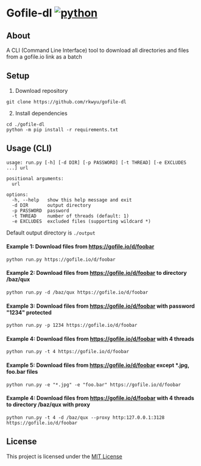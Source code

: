 # Gofile-dl [![python](https://img.shields.io/badge/Python-3.11-3776AB.svg?style=flat&logo=python&logoColor=white)](https://www.python.org) 

## About ##
A CLI (Command Line Interface) tool to download all directories and files from a gofile.io link as a batch  

## Setup ##
1. Download repository  
```console
git clone https://github.com/rkwyu/gofile-dl
```
2. Install dependencies
```console
cd ./gofile-dl
python -m pip install -r requirements.txt
```

## Usage (CLI) ##
```console
usage: run.py [-h] [-d DIR] [-p PASSWORD] [-t THREAD] [-e EXCLUDES ...] url

positional arguments:
  url

options:
  -h, --help   show this help message and exit
  -d DIR       output directory
  -p PASSWORD  password
  -t THREAD    number of threads (default: 1)
  -e EXCLUDES  excluded files (supporting wildcard *)
```
Default output directory is `./output` 

#### Example 1: Download files from https://gofile.io/d/foobar ####
```console
python run.py https://gofile.io/d/foobar
```

#### Example 2: Download files from https://gofile.io/d/foobar to directory /baz/qux ####
```console
python run.py -d /baz/qux https://gofile.io/d/foobar
```

#### Example 3: Download files from https://gofile.io/d/foobar with password "1234" protected ####
```console
python run.py -p 1234 https://gofile.io/d/foobar
```

#### Example 4: Download files from https://gofile.io/d/foobar with 4 threads ####
```console
python run.py -t 4 https://gofile.io/d/foobar
```

#### Example 5: Download files from https://gofile.io/d/foobar except *.jpg, foo.bar files ####
```console
python run.py -e "*.jpg" -e "foo.bar" https://gofile.io/d/foobar
```
#### Example 4: Download files from https://gofile.io/d/foobar with 4 threads to directory /baz/qux with proxy ####
```console
python run.py -t 4 -d /baz/qux --proxy http:127.0.0.1:3128 https://gofile.io/d/foobar
```
## License ##
This project is licensed under the [MIT License](LICENSE.md)
